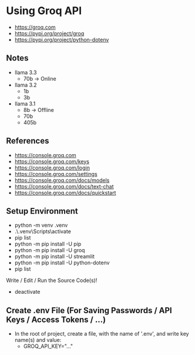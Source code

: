 # Using Groq API

- https://groq.com
- https://pypi.org/project/groq
- https://pypi.org/project/python-dotenv

## Notes

- llama 3.3
    - 70b -> Online
- llama 3.2
    - 1b
    - 3b
- llama 3.1
    - 8b -> Offline
    - 70b
    - 405b

## References

- https://console.groq.com
- https://console.groq.com/keys
- https://console.groq.com/login
- https://console.groq.com/settings
- https://console.groq.com/docs/models
- https://console.groq.com/docs/text-chat
- https://console.groq.com/docs/quickstart

## Setup Environment

- python -m venv .venv
- .\\.venv\Scripts\activate
- pip list
- python -m pip install -U pip
- python -m pip install -U groq
- python -m pip install -U streamlit
- python -m pip install -U python-dotenv
- pip list

Write / Edit / Run the Source Code(s)!

- deactivate

## Create .env File (For Saving Passwords / API Keys / Access Tokens / ...)

- In the root of project, create a file, with the name of '.env', and write key name(s) and value:
    - GROQ_API_KEY="..."
